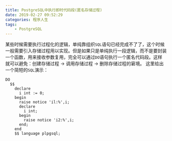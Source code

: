 ```yaml
---
title: PostgreSQL中执行即时代码段(匿名存储过程)
date: 2019-02-27 09:52:29
categories: 程序人生
tags:
    - PostgreSQL
---
```

某些时候需要执行过程化的逻辑，单纯靠组织`SQL`语句已经完成不了了，这个时候一般需要引入存储过程用以实现。但是如果只是单纯执行一段逻辑，而不是要封装一个函数，用来接收参数复用，完全可以通过`DO`语句执行一个匿名代码段。这样就可以避免：创建存储过程 -> 调用存储过程 -> 删除存储过程的窘境。
这里给出一个简短的`SQL`演示：
```
DO
  $$
    declare
      i int := 0;
    begin
      raise notice 'il:%',i;
      declare
        i int;
      begin
        raise notice 'i2:%',i;
      end;
    end
    $$ language plpgsql;
```
